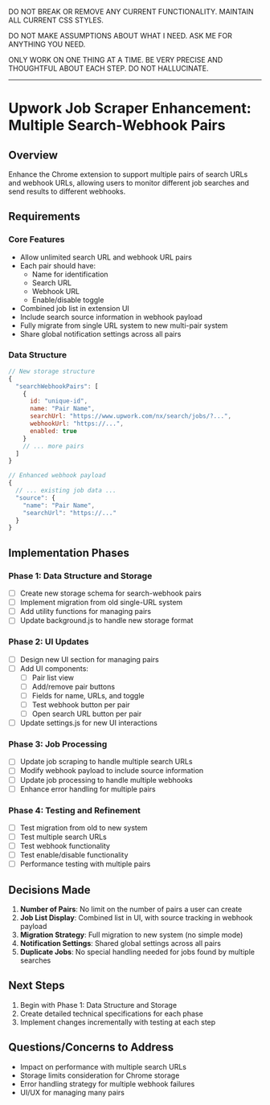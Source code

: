 DO NOT BREAK OR REMOVE ANY CURRENT FUNCTIONALITY. MAINTAIN ALL CURRENT CSS STYLES.

DO NOT MAKE ASSUMPTIONS ABOUT WHAT I NEED. ASK ME FOR ANYTHING YOU NEED.

ONLY WORK ON ONE THING AT A TIME. BE VERY PRECISE AND THOUGHTFUL ABOUT EACH STEP. DO NOT HALLUCINATE.

---

# Upwork Job Scraper Enhancement: Multiple Search-Webhook Pairs

## Overview
Enhance the Chrome extension to support multiple pairs of search URLs and webhook URLs, allowing users to monitor different job searches and send results to different webhooks.

## Requirements

### Core Features
- Allow unlimited search URL and webhook URL pairs
- Each pair should have:
  - Name for identification
  - Search URL
  - Webhook URL
  - Enable/disable toggle
- Combined job list in extension UI
- Include search source information in webhook payload
- Fully migrate from single URL system to new multi-pair system
- Share global notification settings across all pairs

### Data Structure
```javascript
// New storage structure
{
  "searchWebhookPairs": [
    {
      id: "unique-id",
      name: "Pair Name",
      searchUrl: "https://www.upwork.com/nx/search/jobs/?...",
      webhookUrl: "https://...",
      enabled: true
    }
    // ... more pairs
  ]
}

// Enhanced webhook payload
{
  // ... existing job data ...
  "source": {
    "name": "Pair Name",
    "searchUrl": "https://..."
  }
}
```

## Implementation Phases

### Phase 1: Data Structure and Storage
- [ ] Create new storage schema for search-webhook pairs
- [ ] Implement migration from old single-URL system
- [ ] Add utility functions for managing pairs
- [ ] Update background.js to handle new storage format

### Phase 2: UI Updates
- [ ] Design new UI section for managing pairs
- [ ] Add UI components:
  - [ ] Pair list view
  - [ ] Add/remove pair buttons
  - [ ] Fields for name, URLs, and toggle
  - [ ] Test webhook button per pair
  - [ ] Open search URL button per pair
- [ ] Update settings.js for new UI interactions

### Phase 3: Job Processing
- [ ] Update job scraping to handle multiple search URLs
- [ ] Modify webhook payload to include source information
- [ ] Update job processing to handle multiple webhooks
- [ ] Enhance error handling for multiple pairs

### Phase 4: Testing and Refinement
- [ ] Test migration from old to new system
- [ ] Test multiple search URLs
- [ ] Test webhook functionality
- [ ] Test enable/disable functionality
- [ ] Performance testing with multiple pairs

## Decisions Made

1. **Number of Pairs**: No limit on the number of pairs a user can create
2. **Job List Display**: Combined list in UI, with source tracking in webhook payload
3. **Migration Strategy**: Full migration to new system (no simple mode)
4. **Notification Settings**: Shared global settings across all pairs
5. **Duplicate Jobs**: No special handling needed for jobs found by multiple searches

## Next Steps
1. Begin with Phase 1: Data Structure and Storage
2. Create detailed technical specifications for each phase
3. Implement changes incrementally with testing at each step

## Questions/Concerns to Address
- Impact on performance with multiple search URLs
- Storage limits consideration for Chrome storage
- Error handling strategy for multiple webhook failures
- UI/UX for managing many pairs 